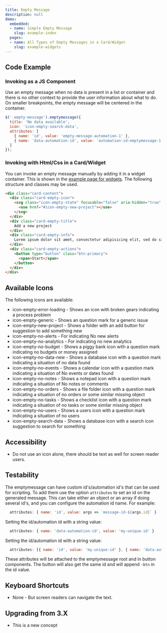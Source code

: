 ```yaml
---
title: Empty Message
description: null
demo:
  embedded:
  - name: Simple Empty Message
    slug: example-index
  pages:
  - name: All Types of Empty Messages in a Card/Widget
    slug: example-widgets
---
```


## Code Example

### Invoking as a JS Component

Use an empty message when no data is present in a list or container and there is no other context to provide the user information about what to do. On smaller breakpoints, the empty message will be centered in the container.

```javascript
$('.empty-message').emptymessage({
  title: 'No data available',
  icon: 'icon-empty-search-data',
  attributes: [
    { name: 'id', value: 'empty-message-automation-1' },
    { name: 'data-automation-id', value: 'automation-id-emptymessage-1' }
  ]
});
```

### Invoking with Html/Css in a Card/Widget

You can invoke an empty message manually by adding it in a widget container. This is shown in the <a href="https://design.infor.com/code/ids-enterprise/latest/demo/emptymessage/example-widgets?font=source-sans" target="_blank">example page for widgets</a>. The following structure and classes may be used.

```html
<div class="card-content">
  <div class="card-empty-icon">
    <svg class="icon-empty-state" focusable="false" aria-hidden="true" role="presentation">
      <use href="#icon-empty-new-project"></use>
    </svg>
  </div>
  <div class="card-empty-title">
    Add a new project
  </div>
  <div class="card-empty-info">
    Lorem ipsum dolor sit amet, consectetur adipisicing elit, sed do siusmod temp.
  </div>
  <div class="card-empty-actions">
    <button type="button" class="btn-primary">
      <span>Start</span>
    </button>
  </div>
</div>
```

## Available Icons

The following icons are available:

- icon-empty-error-loading - Shows an icon with broken gears indicating a process problem
- icon-empty-generic - Shows an question mark for a generic issue
- icon-empty-new-project - Shows a folder with an add button for suggestion to add something new
- icon-empty-no-alerts - For indicating No new alerts
- icon-empty-no-analytics - For indicating no new analytics
- icon-empty-no-budget - Shows a piggy bank icon with a question mark indicating no budgets or money assigned
- icon-empty-no-data-new - Shows a database icon with a question mark indicating a situation of no data found
- icon-empty-no-events - Shows a calendar icon with a question mark indicating a situation of No events or dates found
- icon-empty-no-notes - Shows a notepad icon with a question mark indicating a situation of No notes or comments
- icon-empty-no-orders - Shows a file folder icon with a question mark indicating a situation of no orders or some similar missing object
- icon-empty-no-tasks - Shows a checklist icon with a question mark indicating a situation of no tasks or some similar missing object
- icon-empty-no-users - Shows a users icon with a question mark indicating a situation of no users
- icon-empty-search-data - Shows a database icon with a search icon suggestion to search for something

## Accessibility

- Do not use an icon alone, there should be text as well for screen reader users.

## Testability

The emptymessage can have custom id's/automation id's that can be used for scripting. To add them use the option `attributes` to set an id on the generated message. This can take either an object or an array if doing several id's, and you can configure the automation id name. For example:

```js
  attributes: { name: 'id', value: args => `message-id-${args.id}` }
```

Setting the id/automation id with a string value:

```js
  attributes: { name: 'data-automation-id', value: 'my-unique-id' }
```

Setting the id/automation id with a string value:

```js
  attributes: [{ name: 'id', value: 'my-unique-id' }, { name: 'data-automation-id', value: 'my-unique-id' }]
```

These attributes will be attached to the emptymessage root and in button components. The button will also get the same id and will append `-btn` in the id value.

## Keyboard Shortcuts

- None - But screen readers can navigate the text.

## Upgrading from 3.X

- This is a new concept
